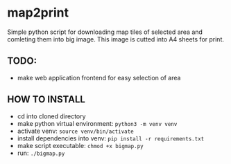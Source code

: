 # map2print
Simple python script for downloading map tiles of selected area and comleting them into big image. This image is cutted into A4 sheets for print.

## TODO:
- make web application frontend for easy selection of area

## HOW TO INSTALL
- cd into cloned directory
- make python virtual environment: `python3 -m venv venv`
- activate venv: `source venv/bin/activate`
- install dependencies into venv: `pip install -r requirements.txt`
- make script executable: `chmod +x bigmap.py`
- run: `./bigmap.py`
